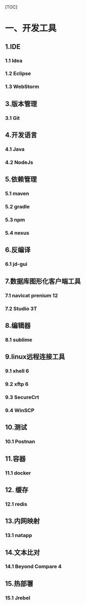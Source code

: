 [TOC]





# 一、开发工具

## 1.IDE

### 1.1 Idea



### 1.2 Eclipse



### 1.3 WebStorm





## 3.版本管理

### 3.1 Git



## 4.开发语言

### 4.1 Java



### 4.2 NodeJs







## 5.依赖管理

### 5.1 maven

### 5.2 gradle

### 5.3 npm



### 5.4 nexus



## 6.反编译

### 6.1 jd-gui



## 7.数据库图形化客户端工具

### 7.1 navicat prenium 12

### 7.2 Studio 3T



## 8.编辑器

### 8.1 sublime



## 9.linux远程连接工具

### 9.1 xhell 6

### 9.2 xftp 6

### 9.3 SecureCrt



### 9.4 WinSCP



## 10.测试

### 10.1 Postnan



## 11.容器

### 11.1 docker



## 12. 缓存

### 12.1 redis  



## 13.内网映射

### 13.1 natapp





## 14.文本比对

### 14.1 Beyond Compare 4





## 15.热部署

### 15.1 Jrebel



